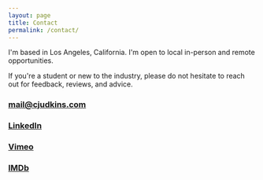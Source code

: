 ```yaml
---
layout: page
title: Contact 
permalink: /contact/
---
```


I'm based in Los Angeles, California. I'm open to local in-person and remote opportunities.

If you're a student or new to the industry, please do not hesitate to reach out for feedback, reviews, and advice.

### [mail@cjudkins.com](mailto:mail@cjudkins.com)
### [LinkedIn](https://www.linkedin.com/in/chrisjudkins)
### [Vimeo](https://www.vimeo.com/chrisjudkins)
### [IMDb](https://www.imdb.com/chrisjudkins)